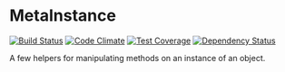 MetaInstance
============

[![Build Status](https://travis-ci.org/NullVoxPopuli/MetaInstance.svg)](https://travis-ci.org/NullVoxPopuli/MetaInstance)
[![Code Climate](https://codeclimate.com/github/NullVoxPopuli/MetaInstance/badges/gpa.svg)](https://codeclimate.com/github/NullVoxPopuli/MetaInstance)
[![Test Coverage](https://codeclimate.com/github/NullVoxPopuli/MetaInstance/badges/coverage.svg)](https://codeclimate.com/github/NullVoxPopuli/MetaInstance)
[![Dependency Status](https://gemnasium.com/NullVoxPopuli/MetaInstance.svg)](https://gemnasium.com/NullVoxPopuli/MetaInstance)


A few helpers for manipulating methods on an instance of an object.
